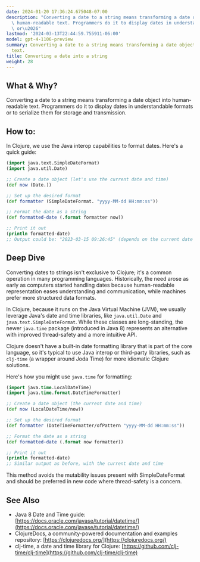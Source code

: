 ```yaml
---
date: 2024-01-20 17:36:24.675048-07:00
description: "Converting a date to a string means transforming a date object into\
  \ human-readable text. Programmers do it to display dates in understandable formats\
  \ or\u2026"
lastmod: '2024-03-13T22:44:59.755911-06:00'
model: gpt-4-1106-preview
summary: Converting a date to a string means transforming a date object into human-readable
  text.
title: Converting a date into a string
weight: 28
---
```


## What & Why?
Converting a date to a string means transforming a date object into human-readable text. Programmers do it to display dates in understandable formats or to serialize them for storage and transmission.

## How to:
In Clojure, we use the Java interop capabilities to format dates. Here's a quick guide:

```clojure
(import java.text.SimpleDateFormat)
(import java.util.Date)

;; Create a date object (let's use the current date and time)
(def now (Date.))

;; Set up the desired format
(def formatter (SimpleDateFormat. "yyyy-MM-dd HH:mm:ss"))

;; Format the date as a string
(def formatted-date (.format formatter now))

;; Print it out
(println formatted-date)
;; Output could be: "2023-03-15 09:26:45" (depends on the current date and time)
```

## Deep Dive
Converting dates to strings isn't exclusive to Clojure; it's a common operation in many programming languages. Historically, the need arose as early as computers started handling dates because human-readable representation eases understanding and communication, while machines prefer more structured data formats.

In Clojure, because it runs on the Java Virtual Machine (JVM), we usually leverage Java's date and time libraries, like `java.util.Date` and `java.text.SimpleDateFormat`. While these classes are long-standing, the newer `java.time` package (introduced in Java 8) represents an alternative with improved thread-safety and a more intuitive API.

Clojure doesn't have a built-in date formatting library that is part of the core language, so it's typical to use Java interop or third-party libraries, such as `clj-time` (a wrapper around Joda Time) for more idiomatic Clojure solutions.

Here's how you might use `java.time` for formatting:

```clojure
(import java.time.LocalDateTime)
(import java.time.format.DateTimeFormatter)

;; Create a date object (the current date and time)
(def now (LocalDateTime/now))

;; Set up the desired format
(def formatter (DateTimeFormatter/ofPattern "yyyy-MM-dd HH:mm:ss"))

;; Format the date as a string
(def formatted-date (.format now formatter))

;; Print it out
(println formatted-date)
;; Similar output as before, with the current date and time
```

This method avoids the mutability issues present with SimpleDateFormat and should be preferred in new code where thread-safety is a concern.

## See Also
- Java 8 Date and Time guide: [https://docs.oracle.com/javase/tutorial/datetime/](https://docs.oracle.com/javase/tutorial/datetime/)
- ClojureDocs, a community-powered documentation and examples repository: [https://clojuredocs.org/](https://clojuredocs.org/)
- clj-time, a date and time library for Clojure: [https://github.com/clj-time/clj-time](https://github.com/clj-time/clj-time)
